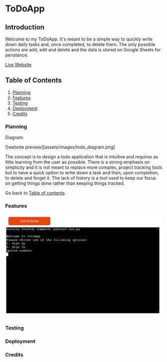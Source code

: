 # ToDoApp

## Introduction

Welcome to my ToDoApp. It's meant to be a simple way to quickly write down daily tasks and, once completed, to delete them. 
The only possible actions are add, edit and delete and the data is stored on Google Sheets for peristance.

[Live Website](https://todo-app-kaospctqc.herokuapp.com/)

## Table of Contents

1. [Planning](#planning)
2. [Features](#features)
3. [Testing](#testing)
4. [Deployment](#deployment)
5. [Credits](#credits)


### Planning
Diagram:

![website preview][assets/images/todo_diagram.png]

The concept is to design a todo application that is intuitive and requires as little learning from the user as possible. There is a strong emphasis on simplicity and it is not meant to replace more complex, project tracking tools but to have a quick option to write down a task and then, upon completion, to delete and forget it.
The lack of history is a tool used to keep our focus on getting things done rather than keeping things tracked.

Go back to [Table of contents](#table-of-contents)

### Features
![todo signin signup](assets/images/todo_signin_signup.png)


### Testing

### Deployment

### Credits

